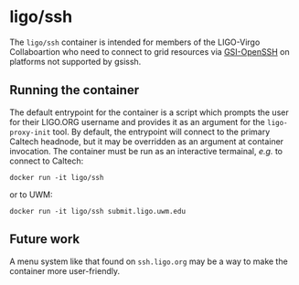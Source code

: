 # ligo/ssh

The `ligo/ssh` container is intended for members of the LIGO-Virgo Collaboartion
who need to connect to grid resources via
[GSI-OpenSSH](https://github.com/globus/gsi-openssh) on platforms not supported
by gsissh.

## Running the container

The default entrypoint for the container is a script which prompts the user
for their LIGO.ORG username and provides it as an argument for the
`ligo-proxy-init` tool. By default, the entrypoint will connect to the primary
Caltech headnode, but it may be overridden as an argument at container
invocation. The container must be run as an interactive termainal, _e.g._
to connect to Caltech:

```
docker run -it ligo/ssh
```

or to UWM:

```
docker run -it ligo/ssh submit.ligo.uwm.edu
```

## Future work
A menu system like that found on `ssh.ligo.org` may be a way to make the
container more user-friendly.
